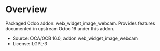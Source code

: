 # Overview

Packaged Odoo addon: web_widget_image_webcam. Provides features documented in upstream Odoo 16 under this addon.

- Source: OCA/OCB 16.0, addon web_widget_image_webcam
- License: LGPL-3
